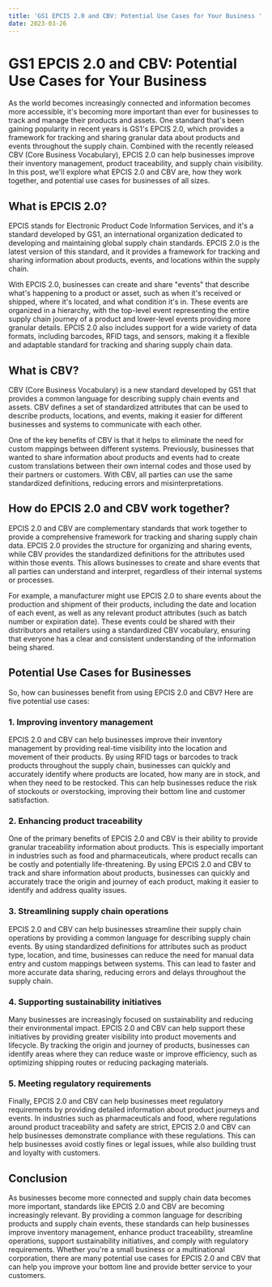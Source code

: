 ```yaml
---
title: 'GS1 EPCIS 2.0 and CBV: Potential Use Cases for Your Business '
date: 2023-03-26
---
```


# GS1 EPCIS 2.0 and CBV: Potential Use Cases for Your Business

As the world becomes increasingly connected and information becomes more accessible, it's becoming more important than ever for businesses to track and manage their products and assets. One standard that's been gaining popularity in recent years is GS1's EPCIS 2.0, which provides a framework for tracking and sharing granular data about products and events throughout the supply chain. Combined with the recently released CBV (Core Business Vocabulary), EPCIS 2.0 can help businesses improve their inventory management, product traceability, and supply chain visibility. In this post, we'll explore what EPCIS 2.0 and CBV are, how they work together, and potential use cases for businesses of all sizes.

## What is EPCIS 2.0?

EPCIS stands for Electronic Product Code Information Services, and it's a standard developed by GS1, an international organization dedicated to developing and maintaining global supply chain standards. EPCIS 2.0 is the latest version of this standard, and it provides a framework for tracking and sharing information about products, events, and locations within the supply chain. 

With EPCIS 2.0, businesses can create and share "events" that describe what's happening to a product or asset, such as when it's received or shipped, where it's located, and what condition it's in. These events are organized in a hierarchy, with the top-level event representing the entire supply chain journey of a product and lower-level events providing more granular details. EPCIS 2.0 also includes support for a wide variety of data formats, including barcodes, RFID tags, and sensors, making it a flexible and adaptable standard for tracking and sharing supply chain data.

## What is CBV?

CBV (Core Business Vocabulary) is a new standard developed by GS1 that provides a common language for describing supply chain events and assets. CBV defines a set of standardized attributes that can be used to describe products, locations, and events, making it easier for different businesses and systems to communicate with each other. 

One of the key benefits of CBV is that it helps to eliminate the need for custom mappings between different systems. Previously, businesses that wanted to share information about products and events had to create custom translations between their own internal codes and those used by their partners or customers. With CBV, all parties can use the same standardized definitions, reducing errors and misinterpretations.

## How do EPCIS 2.0 and CBV work together?

EPCIS 2.0 and CBV are complementary standards that work together to provide a comprehensive framework for tracking and sharing supply chain data. EPCIS 2.0 provides the structure for organizing and sharing events, while CBV provides the standardized definitions for the attributes used within those events. This allows businesses to create and share events that all parties can understand and interpret, regardless of their internal systems or processes.

For example, a manufacturer might use EPCIS 2.0 to share events about the production and shipment of their products, including the date and location of each event, as well as any relevant product attributes (such as batch number or expiration date). These events could be shared with their distributors and retailers using a standardized CBV vocabulary, ensuring that everyone has a clear and consistent understanding of the information being shared.

## Potential Use Cases for Businesses

So, how can businesses benefit from using EPCIS 2.0 and CBV? Here are five potential use cases:

### 1. Improving inventory management

EPCIS 2.0 and CBV can help businesses improve their inventory management by providing real-time visibility into the location and movement of their products. By using RFID tags or barcodes to track products throughout the supply chain, businesses can quickly and accurately identify where products are located, how many are in stock, and when they need to be restocked. This can help businesses reduce the risk of stockouts or overstocking, improving their bottom line and customer satisfaction.

### 2. Enhancing product traceability

One of the primary benefits of EPCIS 2.0 and CBV is their ability to provide granular traceability information about products. This is especially important in industries such as food and pharmaceuticals, where product recalls can be costly and potentially life-threatening. By using EPCIS 2.0 and CBV to track and share information about products, businesses can quickly and accurately trace the origin and journey of each product, making it easier to identify and address quality issues.

### 3. Streamlining supply chain operations

EPCIS 2.0 and CBV can help businesses streamline their supply chain operations by providing a common language for describing supply chain events. By using standardized definitions for attributes such as product type, location, and time, businesses can reduce the need for manual data entry and custom mappings between systems. This can lead to faster and more accurate data sharing, reducing errors and delays throughout the supply chain.

### 4. Supporting sustainability initiatives

Many businesses are increasingly focused on sustainability and reducing their environmental impact. EPCIS 2.0 and CBV can help support these initiatives by providing greater visibility into product movements and lifecycle. By tracking the origin and journey of products, businesses can identify areas where they can reduce waste or improve efficiency, such as optimizing shipping routes or reducing packaging materials.

### 5. Meeting regulatory requirements

Finally, EPCIS 2.0 and CBV can help businesses meet regulatory requirements by providing detailed information about product journeys and events. In industries such as pharmaceuticals and food, where regulations around product traceability and safety are strict, EPCIS 2.0 and CBV can help businesses demonstrate compliance with these regulations. This can help businesses avoid costly fines or legal issues, while also building trust and loyalty with customers.

## Conclusion

As businesses become more connected and supply chain data becomes more important, standards like EPCIS 2.0 and CBV are becoming increasingly relevant. By providing a common language for describing products and supply chain events, these standards can help businesses improve inventory management, enhance product traceability, streamline operations, support sustainability initiatives, and comply with regulatory requirements. Whether you're a small business or a multinational corporation, there are many potential use cases for EPCIS 2.0 and CBV that can help you improve your bottom line and provide better service to your customers.
